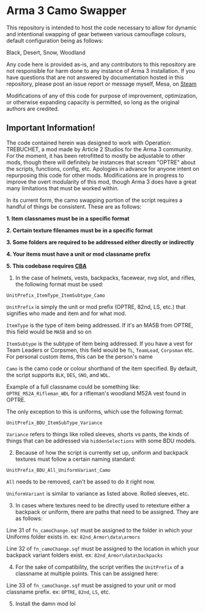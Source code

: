 <h1> Arma 3 Camo Swapper </h1>


This repository is intended to host the code necessary to allow for dynamic and intentional swapping of gear between various camouflage colours, default configuration being as follows:

Black, Desert, Snow, Woodland


Any code here is provided as-is, and any contributors to this repository are not responsible for harm done to any instance of Arma 3 installation. If you have questions that are not answered by documentation hosted in this repository, please post an issue report or message myself, Mesa, on [Steam](https://steamcommunity.com/id/systemofatable/)

Modifications of any of this code for purpose of improvement, optimization, or otherwise expanding capacity is permitted, so long as the original authors are credited.

<h2> Important Information! </h2>


The code contained herein was designed to work with Operation: TREBUCHET, a mod made by Article 2 Studios for the Arma 3 community. For the moment, it has been retrofitted to mostly be adjustable to other mods, though there will definitely be instances that scream "OPTRE" about the scripts, functions, config, etc. Apologies in advance for anyone intent on repurposing this code for other mods. Modifications are in progress to improve the overt modularity of this mod, though Arma 3 does have a great many limitations that must be worked within.

In its current form, the camo swapping portion of the script requires a handful of things be consistent. These are as follows:

<b> 1. Item classnames must be in a specific format </b>

<b> 2. Certain texture filenames must be in a specific format </b>

<b> 3. Some folders are required to be addressed either directly or indirectly </b>

<b> 4. Your items must have a unit or mod classname prefix </b>

<b> 5. This codebase requires [CBA](https://steamcommunity.com/sharedfiles/filedetails/?id=450814997) </b>


1. In the case of helmets, vests, backpacks, facewear, nvg slot, and rifles, the following format must be used:

`UnitPrefix_ItemType_ItemSubtype_Camo`

`UnitPrefix` is simply the unit or mod prefix (OPTRE, 82nd, LS, etc.) that signifies who made and item and for what mod.

`ItemType` is the type of item being addressed. If it's an MA5B from OPTRE, this field would be `MA5B` and so on

`ItemSubtype` is the subtype of item being addressed. If you have a vest for Team Leaders or Corpsmen, this field would be `TL`, `TeamLead`, `Corpsman` etc.
For personal custom items, this can be the person's name

`Camo` is the camo code or colour shorthand of the item specified. By default, the script supports `BLK`, `DES`, `SNO`, and `WDL`.

Example of a full classname could be something like: `OPTRE_M52A_Rifleman_WDL` for a rifleman's woodland M52A vest found in OPTRE.

The only exception to this is uniforms, which use the following format:

`UnitPrefix_BDU_ItemSubType_Variance`

`Variance` refers to things like rolled sleeves, shorts vs pants, the kinds of things that can be addressed via `hiddenSelections` with some BDU models.


2. Because of how the script is currently set up, uniform and backpack textures must follow a certain naming standard:

`UnitPrefix_BDU_All_UniformVariant_Camo`

`All` needs to be removed, can't be assed to do it right now.

`UniformVariant` is similar to variance as listed above. Rolled sleeves, etc.


3. In cases where textures need to be directly used to retexture either a backpack or uniform, there are paths that need to be assigned. They are as follows:

Line 31 of `fn_camoChange.sqf` must be assigned to the folder in which your Uniforms folder exists in. ex: `82nd_Armor\data\armors`

Line 32 of `fn_camoChange.sqf` must be assigned to the location in which your backpack variant folders exist. ex: `82nd_Armor\data\backpacks`


4. For the sake of compatibility, the script verifies the `UnitPrefix` of a classname at multiple points. This can be assigned here:

Line 33 of `fn_camoChange.sqf` must be assigned to your unit or mod classname prefix. ex: `OPTRE`, `82nd`, `LS`, etc.


5. Install the damn mod lol
